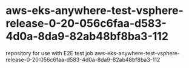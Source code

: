 # aws-eks-anywhere-test-vsphere-release-0-20-056c6faa-d583-4d0a-8da9-82ab48bf8ba3-112
repository for use with E2E test job aws-eks-anywhere-test-vsphere-release-0-20:056c6faa-d583-4d0a-8da9-82ab48bf8ba3-112

